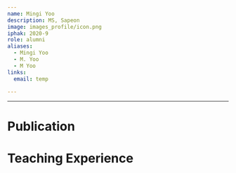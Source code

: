 ```yaml
---
name: Mingi Yoo
description: MS, Sapeon
image: images_profile/icon.png
iphak: 2020-9
role: alumni
aliases:
  - Mingi Yoo
  - M. Yoo
  - M Yoo
links:
  email: temp

---
```




---

# Publication




# Teaching Experience
